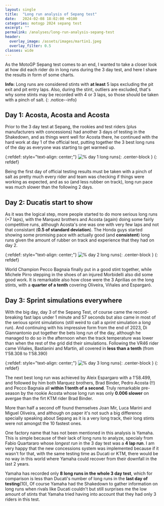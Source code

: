 ```yaml
---
layout: single
title:  "Long run analysis of Sepang test"
date:   2024-02-08 18:02:00 +0100
categories: motogp 2024 sepang test
excerpt: ""
permalink: /analyses/long-run-analysis-sepang-test
header:
  overlay_image: /assets/images/martin1.jpeg
  overlay_filter: 0.5 
classes: wide
---
```


As the MotoGP Sepang test comes to an end, I wanted to take a closer look at how did each rider do in long runs during the 3 day test, and here I share the results in form of some charts.

**Info:** Long runs are considered stints with **at least** 5 laps excluding the pit exit and pit entry laps. Also, during the stint, outliers are excluded, that's why some stints may be recorded with 4 or 3 laps, so those should be taken with a pinch of salt.
{: .notice--info}

## Day 1: Acosta, Acosta and Acosta

Prior to the 3 day test at Sepang, the rookies and test riders (plus manufacturers with concessions) had another 3 days of testing in the Shakedown, and as things went well for Acosta there, he continued with the hard work at day 1 of the official test, putting together the 3 best long runs of the day as everyone was starting to get warmed up.

{:refdef: style="text-align: center;"}
![% day 1 long runs]({{site.baseurl}}/assets/images/2024Test1.png){: .center-block }
{: refdef}

Being the first day of official testing results must be taken with a pinch of salt as pretty much every rider and team was checking if things were working as expected, and as so (and less rubber on track), long run pace was much slower than the following 2 days.

## Day 2: Ducatis start to show

As it was the logical step, more people started to do more serious long runs (+7 laps), with the Marquez brothers and Acosta (again) doing some fairly competitive runs, although Acosta's one was one with very few laps and not that consistant 
(**0.5 of standard deviation**). The Honda guys started showing some promising pace with actually good (and **consistent**) long runs given the amount of rubber on track and experience that they had on day 2.

{:refdef: style="text-align: center;"}
![% day 2 long runs]({{site.baseurl}}/assets/images/2024Test2.png){: .center-block }
{: refdef}

World Champion Pecco Bagnaia finally put in a good stint together, while Michele Pirro stepping in the shoes of an injured Morbidelli also did some good work. It is remarkable also how close were the 3 Aprilias on the long stints, with a **quarter of a tenth** covering Oliveira, Viñales and Espargaró.

## Day 3: Sprint simulations everywhere

With the big day, day 3 of the Sepang Test, of course came the record-breaking fast laps under 1 minute and 57 seconds but also came in most of the serious sprint simulations (still weird to call a *sprint* simulation a *long* run). And continuing with his impressive form from the end of 2023, Di Giannantonio put together the bets long run of the day, although he managed to do so in the afternoon when the track temperature was lower than when the rest of the grid did their simulations.
Following the VR46 rider came Viñales, Bastianini and Martin, all covered in **less than a tenth** (from 1'58.308 to 1'58.390)

{:refdef: style="text-align: center;"}
![% day 3 long runs]({{site.baseurl}}/assets/images/2024Test3.png){: .center-block }
{: refdef}

The next best long run was achieved by Aleix Espargaro with a 1'58.499, and followed by him both Marquez brothers, Brad Binder, Pedro Acosta (!!) and Pecco Bagnaia all **within 1 tenth of a second**. Truly remarkable pre-season by the rookie Acosta whose long run was only **0.006 slower** on avergae than the firt KTM rider Brad Binder.

More than half a second off found themselves Joan Mir, Luca Marini and Miguel Oliveira, and although on paper it's not such a big difference specially speaking about Sepang as it is a very long track, their long stints were not amongst the 10 fastest ones.

One factory name that has not been mentioned in this analysis is Yamaha. This is simple because of their lack of long runs to analyze, specialy from Fabio Quartararo whose *longest run* in the 3 day test was a **4 lap run**. I am very happy that the new concessions system was implemented because if it wasn't for that, with the same testing time as Ducati or KTM, there would be no way in this world where Yamaha could recover from their downfall in the last 2 years.

Yamaha has recorded only **8 long runs in the whole 3 day test**, which for comparison is less than Ducati's number of long runs in the **last day of testing**(10), Of course Yamaha had the Shakedown to gather information on long runs when rivals like Ducati couldn't but still surprises me the low amount of stints that Yamaha tried having into account that they had only 3 riders in this test.